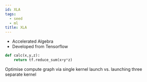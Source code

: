 ```yaml
---
id: XLA
tags:
  - seed
  - ml
title: XLA
---
```


- Accelerated Algebra
- Developed from Tensorflow

```python
def calc(x,y,z):
    return tf.reduce_sum(x+y*z)
```

Optimise compute graph via single kernel launch vs. launching three separate
kernel
